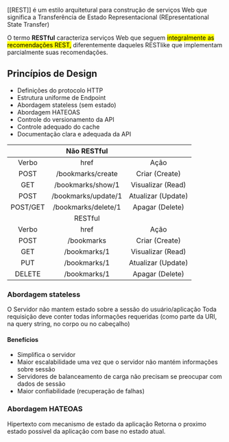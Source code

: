 [[REST]] é um estilo arquitetural para construção de serviços Web que significa a Transferência de Estado Representacional (REpresentational State Transfer)

O termo **RESTful** caracteriza serviços Web que seguem <mark class="hltr-yellow">integralmente as recomendações REST,</mark> diferentemente daqueles RESTlike que implementam parcialmente suas recomendações.

## Princípios de Design

- Definições do protocolo HTTP
- ﻿﻿Estrutura uniforme de Endpoint
- ﻿﻿Abordagem stateless (sem estado)
- ﻿﻿Abordagem HATEOAS
- ﻿﻿Controle do versionamento da API
- ﻿﻿Controle adequado do cache
- ﻿﻿Documentação clara e adequada da API


|          |     Não RESTful     |                    |
| :------: | :-----------------: | :----------------: |
|  Verbo   |        href         |        Ação        |
|   POST   |  /bookmarks/create  |   Criar (Create)   |
|   GET    |  /bookmarks/show/1  | Visualizar (Read)  |
|   POST   | /bookmarks/update/1 | Atualizar (Update) |
| POST/GET | /bookmarks/delete/1 |  Apagar (Delete)   |
|          |       RESTful       |                    |
|  Verbo   |        href         |        Ação        |
|   POST   |     /bookmarks      |   Criar (Create)   |
|   GET    |    /bookmarks/1     | Visualizar (Read)  |
|   PUT    |    /bookmarks/1     | Atualizar (Update) |
|  DELETE  |    /bookmarks/1     |  Apagar (Delete)   |

### Abordagem stateless
O Servidor não mantem estado sobre a sessão do usuário/aplicação
Toda requisição deve conter todas informações requeridas (como parte da URI, na query string, no corpo ou no cabeçalho)

#### Benefícios
- Simplifica o servidor
- Maior escalabilidade uma vez que o servidor não mantém informações sobre sessão
- Servidores de balanceamento de carga não precisam se preocupar com dados de sessão
- Maior confiabilidade (recuperação de falhas)

### Abordagem HATEOAS
Hipertexto com mecanismo de estado da aplicação
Retorna o proximo estado possivel da aplicação com base no estado atual.